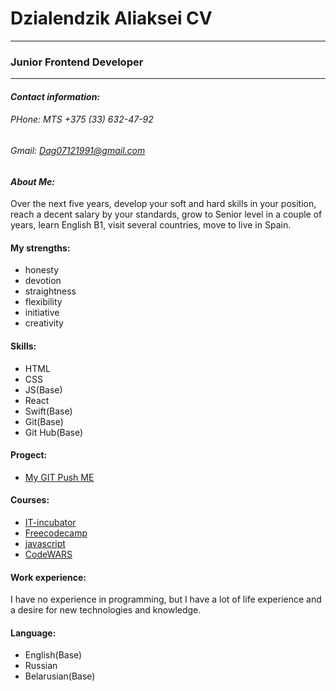 # Dzialendzik Aliaksei CV
-----
### Junior Frontend Developer
*****
#### ***Contact information:***

###### PHone: MTS +375 (33) 632-47-92
###### Gmail: Dag07121991@gmail.com

#### ***About Me:***

Over the next five years, develop your soft and hard skills in your position, reach a decent salary by your standards, grow to Senior level in a couple of years, learn English B1,
visit several countries, move to live in Spain.

#### My strengths:
- honesty
- devotion
- straightness
- flexibility
- initiative
- creativity

#### Skills:
- HTML
- CSS
- JS(Base)
- React
- Swift(Base)
- Git(Base)
- Git Hub(Base)

#### Progect:

- [My GIT Push ME](https://github.com/DAhood1991)

#### Courses:

- [IT-incubator](https://it-incubator.by/)
- [Freecodecamp](https://www.freecodecamp.org/dahadyaga)
- [javascript](https://learn.javascript.ru/)
- [CodeWARS](https://www.codewars.com/users/dahadyaga)

#### Work experience: 
I have no experience in programming, but I have a lot of life experience and a desire for new technologies and knowledge.

#### Language:
- English(Base)
- Russian
- Belarusian(Base)
